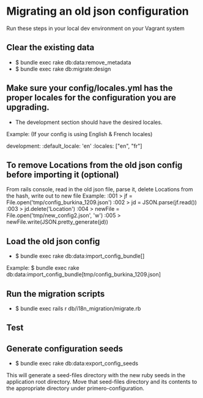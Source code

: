 Migrating an old json configuration
===================================

Run these steps in your local dev environment on your Vagrant system


Clear the existing data
-----------------------
- $ bundle exec rake db:data:remove_metadata
- $ bundle exec rake db:migrate:design



Make sure your config/locales.yml has the proper locales for the configuration you are upgrading.
-------------------------------------------------------------------------------------------------
- The development section should have the desired locales.

Example:   (If your config is using English & French locales)

development:
  :default_locale: 'en'
  :locales: ["en", "fr"]
  

To remove Locations from the old json config before importing it (optional)
---------------------------------------------------------------------------
From rails console, read in the old json file, parse it, delete Locations from the hash, write out to new file
Example:
  :001 >  jf = File.open('tmp/config_burkina_1209.json')
  :002 >  jd = JSON.parse(jf.read())
  :003 >  jd.delete('Location')
  :004 >  newFile = File.open('tmp/new_config2.json', 'w')
  :005 >  newFile.write(JSON.pretty_generate(jd))


Load the old json config
------------------------
- $ bundle exec rake db:data:import_config_bundle[<path to json file>]

Example:
  $ bundle exec rake db:data:import_config_bundle[tmp/config_burkina_1209.json]


Run the migration scripts
-------------------------
- $ bundle exec rails r db/i18n_migration/migrate.rb


Test
----


Generate configuration seeds
----------------------------
- $ bundle exec rake db:data:export_config_seeds

This will generate a seed-files directory with the new ruby seeds in the application root directory.
Move that seed-files directory and its contents to the appropriate directory under primero-configuration.